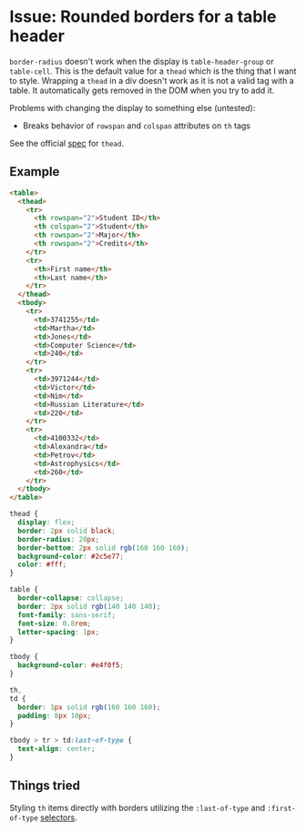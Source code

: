 # Issue: Rounded borders for a table header

`border-radius` doesn't work when the display is `table-header-group` or `table-cell`. This is the default value for a `thead` which is the thing that I want to style. Wrapping a `thead` in a div doesn't work as it is not a valid tag with a table. It automatically gets removed in the DOM when you try to add it.

Problems with changing the display to something else (untested):

- Breaks behavior of `rowspan` and `colspan` attributes on `th` tags

See the official [spec] for `thead`.

[spec]: https://html.spec.whatwg.org/multipage/tables.html#the-thead-element

## Example

```html
<table>
  <thead>
    <tr>
      <th rowspan="2">Student ID</th>
      <th colspan="2">Student</th>
      <th rowspan="2">Major</th>
      <th rowspan="2">Credits</th>
    </tr>
    <tr>
      <th>First name</th>
      <th>Last name</th>
    </tr>
  </thead>
  <tbody>
    <tr>
      <td>3741255</td>
      <td>Martha</td>
      <td>Jones</td>
      <td>Computer Science</td>
      <td>240</td>
    </tr>
    <tr>
      <td>3971244</td>
      <td>Victor</td>
      <td>Nim</td>
      <td>Russian Literature</td>
      <td>220</td>
    </tr>
    <tr>
      <td>4100332</td>
      <td>Alexandra</td>
      <td>Petrov</td>
      <td>Astrophysics</td>
      <td>260</td>
    </tr>
  </tbody>
</table>
```

```css
thead {
  display: flex;
  border: 2px solid black;
  border-radius: 20px;
  border-bottom: 2px solid rgb(160 160 160);
  background-color: #2c5e77;
  color: #fff;
}

table {
  border-collapse: collapse;
  border: 2px solid rgb(140 140 140);
  font-family: sans-serif;
  font-size: 0.8rem;
  letter-spacing: 1px;
}

tbody {
  background-color: #e4f0f5;
}

th,
td {
  border: 1px solid rgb(160 160 160);
  padding: 8px 10px;
}

tbody > tr > td:last-of-type {
  text-align: center;
}
```

## Things tried

Styling `th` items directly with borders utilizing the `:last-of-type` and `:first-of-type` [selectors](../538).
